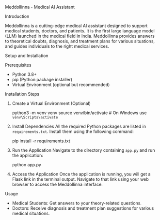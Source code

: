 Meddollinna - Medical AI Assistant

Introduction

Meddollinna is a cutting-edge medical AI assistant designed to support medical students, doctors, and patients. It is the first large language model (LLM) launched in the medical field in India. Meddollinna provides answers to theoretical doubts, diagnosis, and treatment plans for various situations, and guides individuals to the right medical services.

Setup and Installation

Prerequisites
- Python 3.8+
- pip (Python package installer)
- Virtual Environment (optional but recommended)

Installation Steps


1. Create a Virtual Environment (Optional)
    
    python3 -m venv venv
    source venv/bin/activate  # On Windows use `venv\Scripts\activate`
   

2. Install Dependencies
    All the required Python packages are listed in `requirements.txt`. Install them using the following command:
    
    pip install -r requirements.txt
    

3. Run the Application
    Navigate to the directory containing `app.py` and run the application:
    
    python app.py
    

4. Access the Application
    Once the application is running, you will get a Flask link in the terminal output. Navigate to that link using your web browser to access the Meddollinna interface.

Usage
- Medical Students: Get answers to your theory-related questions.
- Doctors: Receive diagnosis and treatment plan suggestions for various medical situations.


